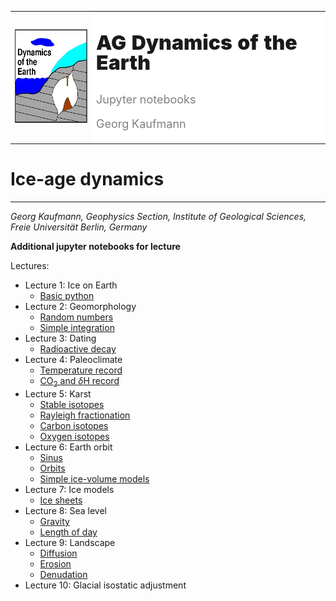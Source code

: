 <table>
<tr><td><img style="height: 150px;" src="images/geo_hydro1.jpg"></td>
<td bgcolor="#FFFFFF">
    <p style="font-size: xx-large; font-weight: 900; line-height: 100%">AG Dynamics of the Earth</p>
    <p style="font-size: large; color: rgba(0,0,0,0.5);">Jupyter notebooks</p>
    <p style="font-size: large; color: rgba(0,0,0,0.5);">Georg Kaufmann</p>
    </td>
</tr>
</table>

# Ice-age dynamics
----
*Georg Kaufmann,
Geophysics Section,
Institute of Geological Sciences,
Freie Universität Berlin,
Germany*

**Additional jupyter notebooks for lecture**

Lectures:

- Lecture 1: Ice on Earth
    - [Basic python](IceDyn_chap01_intro.ipynb)
- Lecture 2: Geomorphology
    - [Random numbers](IceDyn_chap02_random.ipynb)
    - [Simple integration](IceDyn_chap02_simpleintegration.ipynb)
- Lecture 3: Dating
    - [Radioactive decay](IceDyn_chap03_decay.ipynb)
- Lecture 4: Paleoclimate
    - [Temperature record](IceDyn_chap04_Hohenpeissenberg_temp.ipynb)
    - [CO$_2$ and $\delta$H record](IceDyn_chap04_Antarctica_CO2_dH.ipynb)
- Lecture 5: Karst
    - [Stable isotopes](IceDyn_chap05_isotopes.ipynb)
    - [Rayleigh fractionation](IceDyn_chap05_rayleigh_1sink.ipynb)
    - [Carbon isotopes](IceDyn_chap05_rayleigh_2sinks.ipynb)
    - [Oxygen isotopes](IceDyn_chap05_rayleigh_3sinks.ipynb)
- Lecture 6: Earth orbit
    - [Sinus](IceDyn_chap06_sinus.ipynb)
    - [Orbits](IceDyn_chap06_orbits.ipynb)
    - [Simple ice-volume models](IceDyn_chap06_icevolume.ipynb)
- Lecture 7: Ice models
    - [Ice sheets](IceDyn_chap07_simpleice.ipynb)
- Lecture 8: Sea level
    - [Gravity](IceDyn_chap08_gravity.ipynb)
    - [Length of day](IceDyn_chap08_rotation.ipynb)
- Lecture 9: Landscape
    - [Diffusion](IceDyn_chap09_diffusion1D.ipynb)
    - [Erosion](IceDyn_chap09_erosion1D.ipynb)
    - [Denudation](IceDyn_chap09_denudation1D.ipynb)
- Lecture 10: Glacial isostatic adjustment

